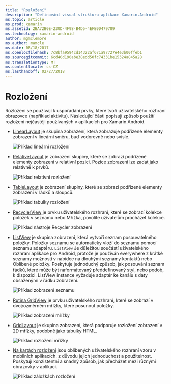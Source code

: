 ```yaml
---
title: "Rozložení"
description: "Definování visual strukturu aplikace Xamarin.Android"
ms.topic: article
ms.prod: xamarin
ms.assetid: 2BA72B0E-230D-4F98-B4D5-4EFB0D479789
ms.technology: xamarin-android
author: mgmclemore
ms.author: mamcle
ms.date: 08/18/2017
ms.openlocfilehash: 7c8bfa9594cd14322af671a97727e4e3b00ffeb1
ms.sourcegitcommit: 6cd40d190abe38edd50fc74331be15324a845a28
ms.translationtype: MT
ms.contentlocale: cs-CZ
ms.lasthandoff: 02/27/2018
---
```

# <a name="layouts"></a>Rozložení

Rozložení se používají k uspořádání prvky, které tvoří uživatelského rozhraní obrazovce (například aktivitu). Následující části popisují způsob použití rozložení nejčastěji používaných v aplikacích pro Xamarin.Android.

-   [LinearLayout](~/android/user-interface/layouts/linear-layout.md) je skupina zobrazení, která zobrazuje podřízené elementy zobrazení v lineární směru, buď vodorovně nebo svisle.

    ![Příklad lineární rozložení](images/linear-layout.png)

-   [RelativeLayout](~/android/user-interface/layouts/relative-layout.md) je zobrazení skupiny, které se zobrazí podřízené elementy zobrazení v relativní pozici. Pozice zobrazení lze zadat jako relativně k prvků.

    ![Příklad relativní rozložení](images/relative-layout.png)

-   [TableLayout](~/android/user-interface/layouts/table-layout.md) je zobrazení skupiny, které se zobrazí podřízené elementy zobrazení v řádků a sloupců.

    ![Příklad tabulky rozložení](images/table-layout.png)

-   [RecyclerView](~/android/user-interface/layouts/recycler-view/index.md) je prvku uživatelského rozhraní, které se zobrazí kolekce položek v seznamu nebo Mřížka, povolíte uživatelům procházet kolekce.

    ![Příklad nástroje Recycler zobrazení](images/recycler-view.png)

-   [ListView](~/android/user-interface/layouts/list-view/index.md) je skupina zobrazení, která vytvoří seznam posouvatelného položky. Položky seznamu se automaticky vloží do seznamu pomocí seznamu adaptéru. `ListView` Je důležitou součástí uživatelského rozhraní aplikace pro Android, protože je používán everywhere z krátké seznamy možností v nabídce na dlouhými seznamy kontaktů nebo Oblíbené položky. Poskytuje jednoduchý způsob, jak posouvání seznam řádků, které může být naformátovaný předdefinovaný styl, nebo podob, k dispozici. ListView instance vyžaduje adaptér ke kanálu s daty obsaženými v řádku zobrazení.

    ![Příklad zobrazení seznamu](images/list-view.png)

-   [Rutina GridView](~/android/user-interface/layouts/grid-view.md) je prvku uživatelského rozhraní, které se zobrazí v dvojrozměrném mřížky, které posunout položky.

    ![Příklad zobrazení mřížky](images/grid-view.png)

-   [GridLayout](~/android/user-interface/layouts/grid-layout.md) je skupina zobrazení, která podporuje rozložení zobrazení v 2D mřížky, podobně jako tabulky HTML.

    ![Příklad rozložení mřížky](images/grid-layout.png)

-   [Na kartách rozložení](~/android/user-interface/layouts/tab-layout/index.md) jsou oblíbených uživatelského rozhraní vzoru v mobilních aplikacích. z důvodu jejich jednoduchost a použitelnost. Poskytují konzistentní a snadný způsob, jak přecházet mezi různými obrazovky v aplikaci.

    ![Příklad záložkách rozložení](images/tabbed-layout.png)
 
